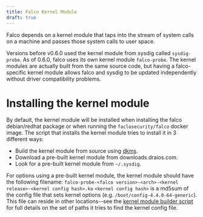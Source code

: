 ```yaml
---
title: Falco Kernel Module
draft: true
---
```


Falco depends on a kernel module that taps into the stream of system calls on a machine and passes those system calls to user space.

Versions before v0.6.0 used the kernel module from sysdig called `sysdig-probe`. As of 0.6.0, falco uses its own kernel module `falco-probe`. The kernel modules are actually built from the same source code, but having a falco-specific kernel module allows falco and sysdig to be updated independently without driver compatibility problems.

# Installing the kernel module

By default, the kernel module will be installed when installing the falco debian/redhat package or when running the `faclosecurity/falco` docker image. The script that installs the kernel module tries to install it in 3 different ways:

* Build the kernel module from source using [dkms](https://en.wikipedia.org/wiki/Dynamic_Kernel_Module_Support).
* Download a pre-built kernel module from downloads.draios.com.
* Look for a pre-built kernel module from `~/.sysdig`.

For options using a pre-built kernel module, the kernel module should have the following filename: `falco-probe-<falco version>-<arch>-<kernel release>-<kernel config hash>.ko` `<kernel config hash>` is a md5sum of the config file that sets kernel options (e.g. `/boot/config-4.4.0-64-generic`). This file can reside in other locations--see the [kernel module builder script](https://github.com/draios/sysdig/blob/dev/scripts/sysdig-probe-loader) for full details on the set of paths it tries to find the kernel config file.
